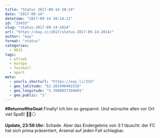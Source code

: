 ```yaml
---
title: "Status 2017-09-14 20:14"
date: "2017-09-14"
datetime: "2017-09-14 20:14:11"
id: "33433"
slug: "status-2017-09-14-2014"
url: "https://eay.cc/2017/status-2017-09-14-2014/"
author: "eay"
format: "status"
categories:
  - 0815
tags:
  - effzeh
  - europa
  - fussball
  - sport
meta:
  - yourls_shorturl: "https://eay.li/315"
  - geo_latitude: "52.381496401519"
  - geo_longitude: "5.7008857294691"
  - geo_public: "1"
---
```


**#ReturnoftheGoat** Finally! Ich bin so gespannt. Und wünsche allen vor Ort viel Spaß! 🐐🔴⚪️

**Update, 23:56 Uhr:** Schade. Aber das Endergebnis von 3:1 täuscht: der FC hat sich prima präsentiert, Arsenal auf jeden Fall schlagbar.
